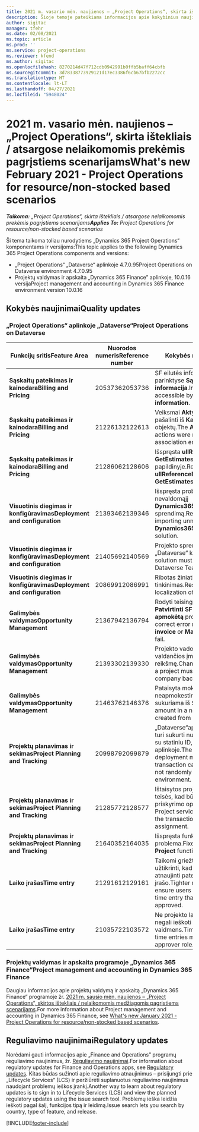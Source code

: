 ```yaml
---
title: 2021 m. vasario mėn. naujienos – „Project Operations“, skirta ištekliais / atsargose nelaikomomis prekėmis pagrįstiems scenarijams
description: Šioje temoje pateikiama informacijos apie kokybinius naujinimus, pasiekiamus 2021 m. vasario mėn. „Project Operations”, skirtos ištekliais / atsargose nelaikomomis prekėmis pagrįstiems scenarijams, leidime.
author: sigitac
manager: tfehr
ms.date: 02/08/2021
ms.topic: article
ms.prod: ''
ms.service: project-operations
ms.reviewer: kfend
ms.author: sigitac
ms.openlocfilehash: 8270214d47f712cdb0942991b0ffb5baff64cbfb
ms.sourcegitcommit: 3d78338773929121d17ec3386f6cb67bfb2272cc
ms.translationtype: HT
ms.contentlocale: lt-LT
ms.lasthandoff: 04/27/2021
ms.locfileid: "5948024"
---
```

# <a name="whats-new-february-2021---project-operations-for-resourcenon-stocked-based-scenarios"></a><span data-ttu-id="ddf4a-103">2021 m. vasario mėn. naujienos – „Project Operations“, skirta ištekliais / atsargose nelaikomomis prekėmis pagrįstiems scenarijams</span><span class="sxs-lookup"><span data-stu-id="ddf4a-103">What's new February 2021 - Project Operations for resource/non-stocked based scenarios</span></span>

<span data-ttu-id="ddf4a-104">_**Taikoma:** „Project Operations“, skirta ištekliais / atsargose nelaikomomis prekėmis pagrįstiems scenarijams_</span><span class="sxs-lookup"><span data-stu-id="ddf4a-104">_**Applies To:** Project Operations for resource/non-stocked based scenarios_</span></span>

<span data-ttu-id="ddf4a-105">Ši tema taikoma toliau nurodytiems „Dynamics 365 Project Operations“ komponentams ir versijoms:</span><span class="sxs-lookup"><span data-stu-id="ddf4a-105">This topic applies to the following Dynamics 365 Project Operations components and versions:</span></span>

- <span data-ttu-id="ddf4a-106">„Project Operations“ „Dataverse“ aplinkoje 4.7.0.95</span><span class="sxs-lookup"><span data-stu-id="ddf4a-106">Project Operations on Dataverse environment 4.7.0.95</span></span>
- <span data-ttu-id="ddf4a-107">Projektų valdymas ir apskaita „Dynamics 365 Finance” aplinkoje, 10.0.16 versija</span><span class="sxs-lookup"><span data-stu-id="ddf4a-107">Project management and accounting in Dynamics 365 Finance environment version 10.0.16</span></span> 

## <a name="quality-updates"></a><span data-ttu-id="ddf4a-108">Kokybės naujinimai</span><span class="sxs-lookup"><span data-stu-id="ddf4a-108">Quality updates</span></span>

### <a name="project-operations-on-dataverse"></a><span data-ttu-id="ddf4a-109">„Project Operations“ aplinkoje „Dataverse“</span><span class="sxs-lookup"><span data-stu-id="ddf4a-109">Project Operations on Dataverse</span></span>

| <span data-ttu-id="ddf4a-110">**Funkcijų sritis**</span><span class="sxs-lookup"><span data-stu-id="ddf4a-110">**Feature Area**</span></span> | <span data-ttu-id="ddf4a-111">**Nuorodos numeris**</span><span class="sxs-lookup"><span data-stu-id="ddf4a-111">**Reference number**</span></span> | <span data-ttu-id="ddf4a-112">**Kokybės naujinimas**</span><span class="sxs-lookup"><span data-stu-id="ddf4a-112">**Quality update**</span></span> |
| --- | --- | --- |
| <span data-ttu-id="ddf4a-113">**Sąskaitų pateikimas ir kainodara**</span><span class="sxs-lookup"><span data-stu-id="ddf4a-113">**Billing and Pricing**</span></span> | <span data-ttu-id="ddf4a-114">2053736</span><span class="sxs-lookup"><span data-stu-id="ddf4a-114">2053736</span></span> | <span data-ttu-id="ddf4a-115">SF eilutės informacija dabar pasiekiama parinktyse **Sąskaita faktūra** > **Susijusi informacija**.</span><span class="sxs-lookup"><span data-stu-id="ddf4a-115">Invoice line details are now accessible by going to **Invoice** > **Related information**.</span></span> |
| <span data-ttu-id="ddf4a-116">**Sąskaitų pateikimas ir kainodara**</span><span class="sxs-lookup"><span data-stu-id="ddf4a-116">**Billing and Pricing**</span></span> | <span data-ttu-id="ddf4a-117">2122613</span><span class="sxs-lookup"><span data-stu-id="ddf4a-117">2122613</span></span> | <span data-ttu-id="ddf4a-118">Veiksmai **Aktyvinti** ir **Išjungti** buvo pašalinti iš **Kainoraštis** susiejimo objektų.</span><span class="sxs-lookup"><span data-stu-id="ddf4a-118">The **Activate** and **Deactivate** actions were removed from the **Price List** association entities.</span></span> |
| <span data-ttu-id="ddf4a-119">**Sąskaitų pateikimas ir kainodara**</span><span class="sxs-lookup"><span data-stu-id="ddf4a-119">**Billing and Pricing**</span></span> | <span data-ttu-id="ddf4a-120">2128606</span><span class="sxs-lookup"><span data-stu-id="ddf4a-120">2128606</span></span> | <span data-ttu-id="ddf4a-121">Išspręsta **ullReferenceException** problema **GetEstimatesForProject** papildinyje.</span><span class="sxs-lookup"><span data-stu-id="ddf4a-121">Resolved the issue with **ullReferenceException** in the **GetEstimatesForProject** plug-in.</span></span> |
| <span data-ttu-id="ddf4a-122">**Visuotinis diegimas ir konfigūravimas**</span><span class="sxs-lookup"><span data-stu-id="ddf4a-122">**Deployment and configuration**</span></span> | <span data-ttu-id="ddf4a-123">2139346</span><span class="sxs-lookup"><span data-stu-id="ddf4a-123">2139346</span></span> | <span data-ttu-id="ddf4a-124">Išspręsta problema importuojant nevaldomąjį **Dynamics365ProjectOperationsDualWrite** sprendimą.</span><span class="sxs-lookup"><span data-stu-id="ddf4a-124">Resolved the issue with importing unmanaged **Dynamics365ProjectOperationsDualWrite** solution.</span></span> |
| <span data-ttu-id="ddf4a-125">**Visuotinis diegimas ir konfigūravimas**</span><span class="sxs-lookup"><span data-stu-id="ddf4a-125">**Deployment and configuration**</span></span> | <span data-ttu-id="ddf4a-126">2140569</span><span class="sxs-lookup"><span data-stu-id="ddf4a-126">2140569</span></span> | <span data-ttu-id="ddf4a-127">Projekto sprendimo nereikia diegti „Dataverse“ komandų aplinkose.</span><span class="sxs-lookup"><span data-stu-id="ddf4a-127">Project solution must not be installed in the Dataverse Teams environments.</span></span> |
| <span data-ttu-id="ddf4a-128">**Visuotinis diegimas ir konfigūravimas**</span><span class="sxs-lookup"><span data-stu-id="ddf4a-128">**Deployment and configuration**</span></span> | <span data-ttu-id="ddf4a-129">2086991</span><span class="sxs-lookup"><span data-stu-id="ddf4a-129">2086991</span></span> | <span data-ttu-id="ddf4a-130">Ribotas žiniatinklio išteklių lokalizavimo tinkinimas.</span><span class="sxs-lookup"><span data-stu-id="ddf4a-130">Restricted customizing localization of web resources.</span></span> |
| <span data-ttu-id="ddf4a-131">**Galimybės valdymas**</span><span class="sxs-lookup"><span data-stu-id="ddf4a-131">**Opportunity Management**</span></span> | <span data-ttu-id="ddf4a-132">2136794</span><span class="sxs-lookup"><span data-stu-id="ddf4a-132">2136794</span></span> | <span data-ttu-id="ddf4a-133">Rodyti teisingą klaidos pranešimą, kai **Patvirtinti SF** arba **Pažymėti SF kaip apmokėtą** procesai nepavyksta.</span><span class="sxs-lookup"><span data-stu-id="ddf4a-133">Display the correct error message when the **Confirm invoice** or **Mark invoice as paid** processes fail.</span></span> |
| <span data-ttu-id="ddf4a-134">**Galimybės valdymas**</span><span class="sxs-lookup"><span data-stu-id="ddf4a-134">**Opportunity Management**</span></span> | <span data-ttu-id="ddf4a-135">2139330</span><span class="sxs-lookup"><span data-stu-id="ddf4a-135">2139330</span></span> | <span data-ttu-id="ddf4a-136">Projekto vadovo keitimas neturi nustatyti valdančios įmonės į numatytąją reikšmę.</span><span class="sxs-lookup"><span data-stu-id="ddf4a-136">Changing the Project manager on a project must not reset the owning company back to the default value.</span></span> |
| <span data-ttu-id="ddf4a-137">**Galimybės valdymas**</span><span class="sxs-lookup"><span data-stu-id="ddf4a-137">**Opportunity Management**</span></span> | <span data-ttu-id="ddf4a-138">2146376</span><span class="sxs-lookup"><span data-stu-id="ddf4a-138">2146376</span></span> | <span data-ttu-id="ddf4a-139">Pataisyta mokesčio suma neapmokestinama faktinėje sumoje sukuriama iš SF patvirtinimo.</span><span class="sxs-lookup"><span data-stu-id="ddf4a-139">Corrected tax amount in a non-chargeable actual is created from invoice confirmation.</span></span> |
| <span data-ttu-id="ddf4a-140">**Projektų planavimas ir sekimas**</span><span class="sxs-lookup"><span data-stu-id="ddf4a-140">**Project Planning and Tracking**</span></span> | <span data-ttu-id="ddf4a-141">2099879</span><span class="sxs-lookup"><span data-stu-id="ddf4a-141">2099879</span></span> | <span data-ttu-id="ddf4a-142">„Dataverse“aplinkos visuotinis diegimas turi sukurti numatytąją operacijų kategoriją su statiniu ID, o ne atsitiktinai generuoti ją aplinkoje.</span><span class="sxs-lookup"><span data-stu-id="ddf4a-142">The Dataverse environment deployment must create a default transaction category with a static ID and not randomly generate one per environment.</span></span> |
| <span data-ttu-id="ddf4a-143">**Projektų planavimas ir sekimas**</span><span class="sxs-lookup"><span data-stu-id="ddf4a-143">**Project Planning and Tracking**</span></span> | <span data-ttu-id="ddf4a-144">2128577</span><span class="sxs-lookup"><span data-stu-id="ddf4a-144">2128577</span></span> | <span data-ttu-id="ddf4a-145">Ištaisytos projekto tarnybos vartotojo teisės, kad būtų atnaujinta išteklių priskyrimo operacijų kategorija.</span><span class="sxs-lookup"><span data-stu-id="ddf4a-145">Fixed the Project service user privileges to update the transaction category on a resource assignment.</span></span> |
| <span data-ttu-id="ddf4a-146">**Projektų planavimas ir sekimas**</span><span class="sxs-lookup"><span data-stu-id="ddf4a-146">**Project Planning and Tracking**</span></span> | <span data-ttu-id="ddf4a-147">2164035</span><span class="sxs-lookup"><span data-stu-id="ddf4a-147">2164035</span></span> | <span data-ttu-id="ddf4a-148">Išspręsta funkcijos **Kopijuoti projektą** problema.</span><span class="sxs-lookup"><span data-stu-id="ddf4a-148">Fixed issues with the **Copy Project** function.</span></span> |
| <span data-ttu-id="ddf4a-149">**Laiko įrašas**</span><span class="sxs-lookup"><span data-stu-id="ddf4a-149">**Time entry**</span></span> | <span data-ttu-id="ddf4a-150">2129161</span><span class="sxs-lookup"><span data-stu-id="ddf4a-150">2129161</span></span> | <span data-ttu-id="ddf4a-151">Taikomi griežtesni apribojimai, siekiant užtikrinti, kad vartotojai negalėtų keisti ir atnaujinti pateikto ar patvirtinto laiko įrašo.</span><span class="sxs-lookup"><span data-stu-id="ddf4a-151">Tighter restrictions are applied to ensure users can't change and update a time entry that has been submitted or approved.</span></span> |
| <span data-ttu-id="ddf4a-152">**Laiko įrašas**</span><span class="sxs-lookup"><span data-stu-id="ddf4a-152">**Time entry**</span></span> | <span data-ttu-id="ddf4a-153">2103572</span><span class="sxs-lookup"><span data-stu-id="ddf4a-153">2103572</span></span> | <span data-ttu-id="ddf4a-154">Ne projekto laiko įrašų laiko patvirtinimas negali ieškoti projekto tvirtintojo vaidmens.</span><span class="sxs-lookup"><span data-stu-id="ddf4a-154">Time approval for non-project time entries must not be looking for project approver role.</span></span> |

### <a name="project-management-and-accounting-in-dynamics-365-finance"></a><span data-ttu-id="ddf4a-155">Projektų valdymas ir apskaita programoje „Dynamics 365 Finance”</span><span class="sxs-lookup"><span data-stu-id="ddf4a-155">Project management and accounting in Dynamics 365 Finance</span></span> 

<span data-ttu-id="ddf4a-156">Daugiau informacijos apie projektų valdymą ir apskaitą „Dynamics 365 Finance“ programoje žr. [2021 m. sausio mėn. naujienos – „Project Operations“, skirtos ištekliais / nelaikomomis medžiagomis pagrįstiems scenarijams](whats-new-jan-2021-resource-based.md).</span><span class="sxs-lookup"><span data-stu-id="ddf4a-156">For more information about Project management and accounting in Dynamics 365 Finance, see [What's new January 2021 - Project Operations for resource/non-stocked based scenarios](whats-new-jan-2021-resource-based.md).</span></span>


## <a name="regulatory-updates"></a><span data-ttu-id="ddf4a-157">Reguliavimo naujinimai</span><span class="sxs-lookup"><span data-stu-id="ddf4a-157">Regulatory updates</span></span>

<span data-ttu-id="ddf4a-158">Norėdami gauti informacijos apie „Finance and Operations” programų reguliavimo naujinimus, žr. [Reguliavimo naujinimai](/dynamics365/finance/localizations/regulatory-updates).</span><span class="sxs-lookup"><span data-stu-id="ddf4a-158">For information about regulatory updates for Finance and Operations apps, see [Regulatory updates](/dynamics365/finance/localizations/regulatory-updates).</span></span> <span data-ttu-id="ddf4a-159">Kitas būdas sužinoti apie reguliavimo atnaujinimus – prisijungti prie „Lifecycle Services“ (LCS) ir peržiūrėti suplanuotus reguliavimo naujinimus naudojant problemų ieškos įrankį.</span><span class="sxs-lookup"><span data-stu-id="ddf4a-159">Another way to learn about regulatory updates is to sign in to Lifecycle Services (LCS) and view the planned regulatory updates using the issue search tool.</span></span> <span data-ttu-id="ddf4a-160">Problemų ieška leidžia ieškoti pagal šalį, funkcijos tipą ir leidimą.</span><span class="sxs-lookup"><span data-stu-id="ddf4a-160">Issue search lets you search by country, type of feature, and release.</span></span>


[!INCLUDE[footer-include](../includes/footer-banner.md)]